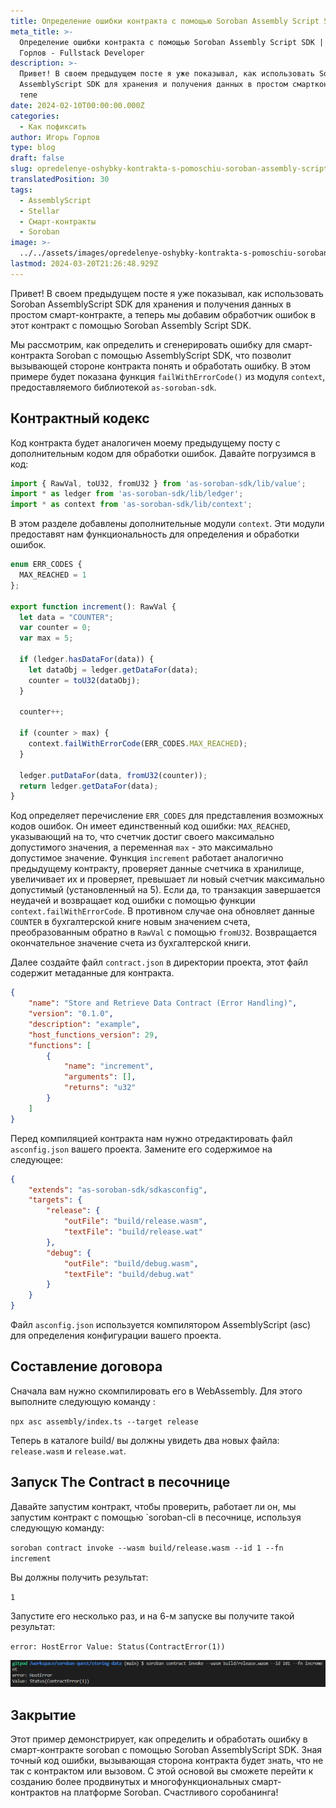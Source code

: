 ```yaml
---
title: Определение ошибки контракта с помощью Soroban Assembly Script SDK
meta_title: >-
  Определение ошибки контракта с помощью Soroban Assembly Script SDK | Игорь
  Горлов - Fullstack Developer
description: >-
  Привет! В своем предыдущем посте я уже показывал, как использовать Soroban
  AssemblyScript SDK для хранения и получения данных в простом смартконтракте, а
  тепе
date: 2024-02-10T00:00:00.000Z
categories:
  - Как пофиксить
author: Игорь Горлов
type: blog
draft: false
slug: opredelenye-oshybky-kontrakta-s-pomoschiu-soroban-assembly-script-sdk
translatedPosition: 30
tags:
  - AssemblyScript
  - Stellar
  - Смарт-контракты
  - Soroban
image: >-
  ../../assets/images/opredelenye-oshybky-kontrakta-s-pomoschiu-soroban-assembly-script-sdk-Feb-10-2024.avif
lastmod: 2024-03-20T21:26:48.929Z
---
```


Привет! В своем предыдущем посте я уже показывал, как использовать Soroban AssemblyScript SDK для хранения и получения данных в простом смарт-контракте, а теперь мы добавим обработчик ошибок в этот контракт с помощью Soroban Assembly Script SDK.

Мы рассмотрим, как определить и сгенерировать ошибку для смарт-контракта Soroban с помощью AssemblyScript SDK, что позволит вызывающей стороне контракта понять и обработать ошибку. В этом примере будет показана функция `failWithErrorCode()` из модуля `context`, предоставляемого библиотекой `as-soroban-sdk`.

## Контрактный кодекс

Код контракта будет аналогичен моему предыдущему посту с дополнительным кодом для обработки ошибок. Давайте погрузимся в код:

```js
import { RawVal, toU32, fromU32 } from 'as-soroban-sdk/lib/value';
import * as ledger from 'as-soroban-sdk/lib/ledger';
import * as context from 'as-soroban-sdk/lib/context';
```

В этом разделе добавлены дополнительные модули `context`. Эти модули предоставят нам функциональность для определения и обработки ошибок.

```js
enum ERR_CODES {
  MAX_REACHED = 1
};

export function increment(): RawVal {
  let data = "COUNTER";
  var counter = 0;
  var max = 5;

  if (ledger.hasDataFor(data)) {
    let dataObj = ledger.getDataFor(data);
    counter = toU32(dataObj);
  }

  counter++;

  if (counter > max) {
    context.failWithErrorCode(ERR_CODES.MAX_REACHED);
  }

  ledger.putDataFor(data, fromU32(counter));
  return ledger.getDataFor(data);
}
```

Код определяет перечисление `ERR_CODES` для представления возможных кодов ошибок. Он имеет единственный код ошибки: `MAX_REACHED`, указывающий на то, что счетчик достиг своего максимально допустимого значения, а переменная `max` - это максимально допустимое значение. Функция `increment` работает аналогично предыдущему контракту, проверяет данные счетчика в хранилище, увеличивает их и проверяет, превышает ли новый счетчик максимально допустимый (установленный на 5). Если да, то транзакция завершается неудачей и возвращает код ошибки с помощью функции `context.failWithErrorCode`. В противном случае она обновляет данные `COUNTER` в бухгалтерской книге новым значением счета, преобразованным обратно в `RawVal` с помощью `fromU32`. Возвращается окончательное значение счета из бухгалтерской книги.

Далее создайте файл `contract.json` в директории проекта, этот файл содержит метаданные для контракта.

```json
{
	"name": "Store and Retrieve Data Contract (Error Handling)",
	"version": "0.1.0",
	"description": "example",
	"host_functions_version": 29,
	"functions": [
		{
			"name": "increment",
			"arguments": [],
			"returns": "u32"
		}
	]
}
```

Перед компиляцией контракта нам нужно отредактировать файл `asconfig.json` вашего проекта. Замените его содержимое на следующее:

```json
{
	"extends": "as-soroban-sdk/sdkasconfig",
	"targets": {
		"release": {
			"outFile": "build/release.wasm",
			"textFile": "build/release.wat"
		},
		"debug": {
			"outFile": "build/debug.wasm",
			"textFile": "build/debug.wat"
		}
	}
}
```

Файл `asconfig.json` используется компилятором AssemblyScript (asc) для определения конфигурации вашего проекта.

## Составление договора

Сначала вам нужно скомпилировать его в WebAssembly. Для этого выполните следующую команду :

`npx asc assembly/index.ts --target release`

Теперь в каталоге build/ вы должны увидеть два новых файла: `release.wasm` и `release.wat`.

## Запуск The Contract в песочнице

Давайте запустим контракт, чтобы проверить, работает ли он, мы запустим контракт с помощью `soroban-cli в песочнице, используя следующую команду:

`soroban contract invoke --wasm build/release.wasm --id 1 --fn increment`

Вы должны получить результат:

`1`

Запустите его несколько раз, и на 6-м запуске вы получите такой результат:

`error: HostError Value: Status(ContractError(1))`

![Ошибка](../../assets/images/qe4e9xx7nekspul56b76.png)

## Закрытие

Этот пример демонстрирует, как определить и обработать ошибку в смарт-контракте soroban с помощью Soroban AssemblyScript SDK. Зная точный код ошибки, вызывающая сторона контракта будет знать, что не так с контрактом или вызовом. С этой основой вы сможете перейти к созданию более продвинутых и многофункциональных смарт-контрактов на платформе Soroban. Счастливого соробанинга!
